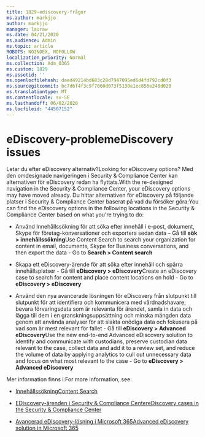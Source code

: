 ```yaml
---
title: 1829-ediscovery-frågor
ms.author: markjjo
author: markjjo
manager: lauraw
ms.date: 04/21/2020
ms.audience: Admin
ms.topic: article
ROBOTS: NOINDEX, NOFOLLOW
localization_priority: Normal
ms.collection: Adm_O365
ms.custom: 1829
ms.assetid: ''
ms.openlocfilehash: daed49214bd683c28d7947095ed6d4fd792cd0f3
ms.sourcegitcommit: bc7d6f4f3c9f7060d073f5130e1ec856e248d020
ms.translationtype: MT
ms.contentlocale: sv-SE
ms.lasthandoff: 06/02/2020
ms.locfileid: "44507152"
---
```

# <a name="ediscovery-issues"></a><span data-ttu-id="55f42-102">eDiscovery-problem</span><span class="sxs-lookup"><span data-stu-id="55f42-102">eDiscovery issues</span></span>

<span data-ttu-id="55f42-103">Letar du efter eDiscovery alternativ?</span><span class="sxs-lookup"><span data-stu-id="55f42-103">Looking for eDiscovery options?</span></span> <span data-ttu-id="55f42-104">Med den omdesignade navigeringen i Security & Compliance Center kan alternativen för eDiscovery redan ha flyttats.</span><span class="sxs-lookup"><span data-stu-id="55f42-104">With the re-designed navigation in the Security & Compliance Center, your eDiscovery options may have moved already.</span></span>  <span data-ttu-id="55f42-105">Du hittar alternativen för eDiscovery på följande platser i Security & Compliance Center baserat på vad du försöker göra:</span><span class="sxs-lookup"><span data-stu-id="55f42-105">You can find the eDiscovery options in the following locations in the Security & Compliance Center based on what you're trying to do:</span></span>

- <span data-ttu-id="55f42-106">Använd Innehållssökning för att söka efter innehåll i e-post, dokument, Skype för företag-konversationer och exportera sedan data – Gå till **sök > innehållssökning**</span><span class="sxs-lookup"><span data-stu-id="55f42-106">Use Content Search to search your organization for content in email, documents, Skype for Business conversations, and then export the data - Go to **Search > Content search**</span></span>

- <span data-ttu-id="55f42-107">Skapa ett eDiscovery-ärende för att söka efter innehåll och spärra innehållsplatser - Gå till **eDiscovery > eDiscovery**</span><span class="sxs-lookup"><span data-stu-id="55f42-107">Create an eDiscovery case to search for content and place content locations on hold - Go to **eDiscovery > eDiscovery**</span></span>

- <span data-ttu-id="55f42-108">Använd den nya avancerade lösningen för eDiscovery från slutpunkt till slutpunkt för att identifiera och kommunicera med vårdnadshavare, bevara förvaringsdata som är relevanta för ärendet, samla in data och lägga till dem i en granskningsuppsättning och minska mängden data genom att använda analyser för att slakta onödiga data och fokusera på vad som är mest relevant för fallet - Gå till **eDiscovery > Advanced eDiscovery**</span><span class="sxs-lookup"><span data-stu-id="55f42-108">Use the new end-to-end Advanced eDiscovery solution to identify and communicate with custodians, preserve custodian data relevant to the case, collect data and add it to a review set, and reduce the volume of data by applying analytics to cull out unnecessary data and focus on what most relevant to the case -  Go to **eDiscovery > Advanced eDiscovery**</span></span>

<span data-ttu-id="55f42-109">Mer information finns i:</span><span class="sxs-lookup"><span data-stu-id="55f42-109">For more information, see:</span></span>

- [<span data-ttu-id="55f42-110">Innehållssökning</span><span class="sxs-lookup"><span data-stu-id="55f42-110">Content Search</span></span>](https://docs.microsoft.com/microsoft-365/compliance/content-search)

- [<span data-ttu-id="55f42-111">EDiscovery-ärenden i Security & Compliance Center</span><span class="sxs-lookup"><span data-stu-id="55f42-111">eDiscovery cases in the Security & Compliance Center</span></span>](https://docs.microsoft.com/microsoft-365/compliance/ediscovery-cases)

- [<span data-ttu-id="55f42-112">Avancerad eDiscovery-lösning i Microsoft 365</span><span class="sxs-lookup"><span data-stu-id="55f42-112">Advanced eDiscovery solution in Microsoft 365</span></span>](https://docs.microsoft.com/microsoft-365/compliance/overview-ediscovery-20)
